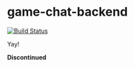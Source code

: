 # game-chat-backend

[![Build Status](http://drone.guillem.geekgalaxy.com/api/badges/iluque95/game-chat-backend/status.svg)](http://drone.guillem.geekgalaxy.com/iluque95/game-chat-backend)

Yay!

**Discontinued**
